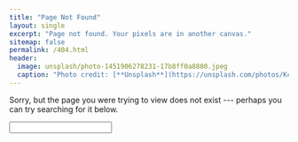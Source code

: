 ```yaml
---
title: "Page Not Found"
layout: single
excerpt: "Page not found. Your pixels are in another canvas."
sitemap: false
permalink: /404.html
header:
  image: unsplash/photo-1451906278231-17b8ff0a8880.jpeg
  caption: "Photo credit: [**Unsplash**](https://unsplash.com/photos/Kc7xqFTtcc4)"
---
```


Sorry, but the page you were trying to view does not exist --- perhaps you can try searching for it below.

<form style="display: inline;" width="100px">
    <input type="text" class="st-default-search-input">
</form>